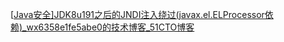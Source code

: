 [[Java安全\]JDK8u191之后的JNDI注入绕过(javax.el.ELProcessor依赖)_wx6358e1fe5abe0的技术博客_51CTO博客](https://blog.51cto.com/u_15847702/5808337)

